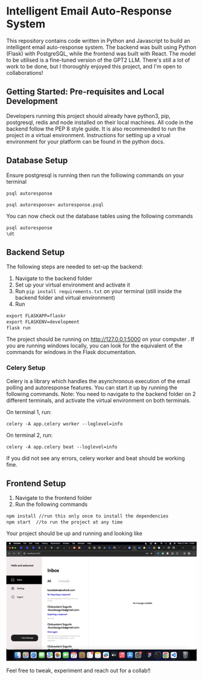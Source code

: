 # Intelligent Email Auto-Response System

This repository contains code written in Python and Javascript to build an intelligent email auto-response system. The backend was built using Python (Flask) with PostgreSQL, while the frontend was built with React. The model to be utilised is a fine-tuned version of the GPT2 LLM. There's still a lot of work to be done, but I thoroughly enjoyed this project, and I'm open to collaborations!

## Getting Started: Pre-requisites and Local Development

Developers running this project should already have python3, pip, postgresql, redis and node installed on their local machines. All code in the backend follow the PEP 8 style guide. It is also recommended to run the project in a virtual environment. Instructions for setting up a virual environment for your platform can be found in the python docs.

## Database Setup
Ensure postgresql is running then run the folliowing commands on your terminal
``` 
psql autoresponse
```
``` 
psql autoresponse< autoresponse.psql
```
You can now check out the database tables using the following commands
``` 
psql autoresponse
\dt
```

## Backend Setup
The following steps are needed to set-up the backend:
1. Navigate to the backend folder
2. Set up your virtual environment and activate it
3. Run `pip install requirements.txt` on your terminal (still inside the backend folder and virtual environment)
4. Run 
```
export FLASKAPP=flaskr
export FLASKENV=development
flask run 
```
The project should be running on http://127.0.0.1:5000 on your computer . If you are running windows locally, you can look for the equivalent of the commands for windows in the Flask documentation.

### Celery Setup
Celery is a library which handles the asynchronous execution of the email polling  and autoresponse features. You can start it up by running the following commands. Note: You need to navigate to the backend folder on 2 different terminals, and activate the virtual environment on both terminals.

On terminal 1, run:
```
celery -A app.celery worker --loglevel=info
```

On terminal 2, run:
```
celery -A app.celery beat --loglevel=info
```

If you did not see any errors, celery worker and beat should be working fine.

## Frontend Setup
1. Navigate to the frontend folder
2. Run the following commands
```
npm install //run this only once to install the dependencies
npm start  //to run the project at any time
```

Your project should be up and running and looking like 

![picture](working_proj.png)

Feel free to tweak, experiment and reach out for a collab!!

